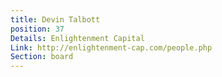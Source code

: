 ```yaml
---
title: Devin Talbott
position: 37
Details: Enlightenment Capital
Link: http://enlightenment-cap.com/people.php
Section: board
---
```


